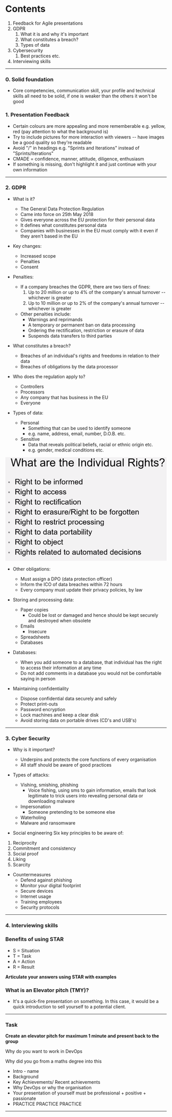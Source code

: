 # Contents
1. Feedback for Agile presentations 
2. GDPR
    1. What it is and why it's important
    2. What constitutes a breach?
    3. Types of data
3. Cybersecurity
    1. Best practices etc.
4. Interviewing skills
----

### 0. Solid foundation
* Core competencies, communication skill, your profile and technical skills all need to be solid, if one is weaker than the others it won't be good

### 1. Presentation Feedback
* Certain colours are more appealing and more rememberable e.g. yellow, red (pay attention to what the background is)
* Try to include pictures for more interaction with viewers -- have images be a good quality so they're readable
* Avoid "/" in headings e.g. "Sprints and Iterations" instead of "Sprints/Iterations"
* CMADE = confidence, manner, attitude, diligence, enthusiasm
* If something is missing, don't highlight it and just continue with your own information

-----

### 2. GDPR
* What is it?
    * The General Data Protection Regulation
    * Came into force on 25th May 2018
    * Gives everyone across the EU protection for their personal data
    * It defines what constitutes personal data
    * Companies with businesses in the EU must comply with it even if they aren't based in the EU

* Key changes:
    * Increased scope
    * Penalties
    * Consent

* Penalties:
    * If a company breaches the GDPR, there are two tiers of fines:
        1. Up to 20 million or up to 4% of the company's annual turnover -- whichever is greater
        2. Up to 10 million or up to 2% of the company's annual turnover -- whichever is greater
    * Other penalties include:
        * Warnings and reprimands
        * A temporary or permanent ban on data processing
        * Ordering the rectification, restriction or erasure of data
        * Suspends data transfers to third parties


* What constitutes a breach?
    * Breaches of an individual's rights and freedoms in relation to their data
    * Breaches of obligations by the data processor

*  Who does the regulation apply to?
    * Controllers
    * Processors
    * Any company that has business in the EU
    * Everyone

* Types of data:
    * Personal
        * Something that can be used to identify someone
        * e.g. name, address, email, number, D.O.B. etc.
    * Sensitive
        * Data that reveals political beliefs, racial or ethnic origin etc.
        * e.g. gender, medical conditions etc.

![GDPR Rights](images/rights.png)    

* Other obligations:
    * Must assign a DPO (data protection officer)
    * Inform the ICO of data breaches within 72 hours
    * Every company must update their privacy policies, by law

* Storing and processing data:
    * Paper copies
        * Could be lost or damaged and hence should be kept securely and destroyed when obsolete
    * Emails
        * Insecure
    * Spreadsheets
    * Databases

* Databases:
    * When you add someone to a database, that individual has the right to access their information at any time
    * Do not add comments in a database you would not be comfortable saying in person

* Maintaining confidentiality
    * Dispose confidential data securely and safely
    * Protect print-outs
    * Password encryption
    * Lock machines and keep a clear disk
    * Avoid storing data on portable drives (CD's and USB's)

----
### 3. Cyber Security
* Why is it important?
    * Underpins and protects the core functions of every organisation
    * All staff should be aware of good practices

* Types of attacks:
    * Vishing, smishing, phishing
        * Voice fishing, using sms to gain information, emails that look legitimate to trick users into revealing personal data or downloading malware
    * Impersonation
        * Someone pretending to be someone else
    * Waterholing
    * Malware and ransomware

* Social engineering
Six key principles to be aware of:
1. Reciprocity
2. Commitment and consistency
3. Social proof
4. Liking
5. Scarcity

* Countermeasures
    * Defend against phishing
    * Monitor your digital footprint
    - Secure devices 
    - Internet usage
    - Training employees
    - Security protocols

---

### 4. Interviewing skills

### Benefits of using STAR

- S = Situation
- T = Task
- A = Action
- R = Result

**Articulate your answers using STAR with examples**

### What is an Elevator pitch (TMY)?
- It's a quick-fire presentation on something. In this case, it would be a quick introduction to sell yourself to a potential client.

---
### Task

**Create an elevator pitch for maximum 1 minute and present back to the group**

Why do you want to work in DevOps

Why did you go from a maths degree into this

- Intro - name
- Background
- Key Achievements/ Recent achievements
- Why DevOps or why the organisation
- Your presentation of yourself must be professional + positive + passionate
- PRACTICE PRACTICE PRACTICE
---


